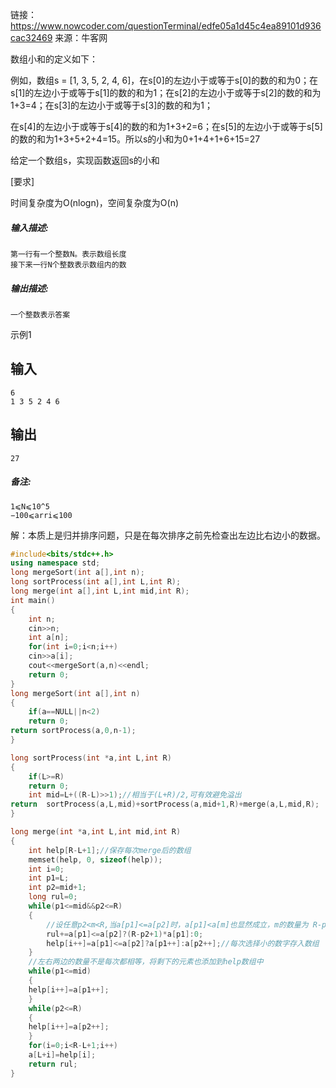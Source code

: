 链接：https://www.nowcoder.com/questionTerminal/edfe05a1d45c4ea89101d936cac32469
来源：牛客网

数组小和的定义如下： 

  例如，数组s = [1, 3, 5, 2, 4, 6]，在s[0]的左边小于或等于s[0]的数的和为0；在s[1]的左边小于或等于s[1]的数的和为1；在s[2]的左边小于或等于s[2]的数的和为1+3=4；在s[3]的左边小于或等于s[3]的数的和为1； 

  在s[4]的左边小于或等于s[4]的数的和为1+3+2=6；在s[5]的左边小于或等于s[5]的数的和为1+3+5+2+4=15。所以s的小和为0+1+4+1+6+15=27 

  给定一个数组s，实现函数返回s的小和 

   [要求]  

   时间复杂度为O(nlogn)，空间复杂度为O(n)  

##### **输入描述:**

```
第一行有一个整数N。表示数组长度
接下来一行N个整数表示数组内的数
```

##### **输出描述:**

```
一个整数表示答案
```

示例1

## 输入

```
6
1 3 5 2 4 6
```

## 输出

```
27
```

##### **备注:**

```
1⩽N⩽10^5
−100⩽arri⩽100
```

解：本质上是归并排序问题，只是在每次排序之前先检查出左边比右边小的数据。

```c++
#include<bits/stdc++.h>
using namespace std;
long mergeSort(int a[],int n);
long sortProcess(int a[],int L,int R);
long merge(int a[],int L,int mid,int R);
int main()
{
	int n;
	cin>>n;
	int a[n];
	for(int i=0;i<n;i++)
	cin>>a[i];
	cout<<mergeSort(a,n)<<endl;		
	return 0;
}
long mergeSort(int a[],int n)
{
	if(a==NULL||n<2)
	return 0;
return sortProcess(a,0,n-1);
}

long sortProcess(int *a,int L,int R)
{
	if(L>=R)
	return 0;
	int mid=L+((R-L)>>1);//相当于(L+R)/2,可有效避免溢出 
return	sortProcess(a,L,mid)+sortProcess(a,mid+1,R)+merge(a,L,mid,R);
}

long merge(int *a,int L,int mid,int R)
{
	int help[R-L+1];//保存每次merge后的数组 
	memset(help, 0, sizeof(help));
	int i=0;
	int p1=L;
	int p2=mid+1;
	long rul=0;
	while(p1<=mid&&p2<=R)
	{
		//设任意p2<m<R,当a[p1]<=a[p2]时，a[p1]<a[m]也显然成立，m的数量为 R-p2+1
		rul+=a[p1]<=a[p2]?(R-p2+1)*a[p1]:0;
		help[i++]=a[p1]<=a[p2]?a[p1++]:a[p2++];//每次选择小的数字存入数组 
	}
	//左右两边的数量不是每次都相等，将剩下的元素也添加到help数组中 
	while(p1<=mid)
	{
	help[i++]=a[p1++];	
	}
	while(p2<=R)
	{
	help[i++]=a[p2++];	
	}
	for(i=0;i<R-L+1;i++)
	a[L+i]=help[i];
	return rul;
}
```

